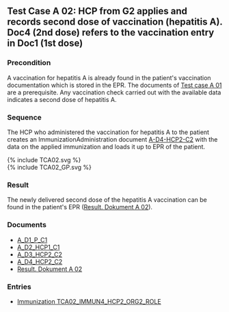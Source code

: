 ## Test Case A 02: HCP from G2 applies and records second dose of vaccination (hepatitis A). Doc4 (2nd dose) refers to the vaccination entry in Doc1 (1st dose)

### Precondition
A vaccination for hepatitis A is already found in the patient's vaccination documentation which is stored in the EPR.
The documents of [Test case A 01](TC_A01.html) are a prerequisite.
Any vaccination check carried out with the available data indicates a second dose of hepatitis A.


### Sequence
The HCP who administered the vaccination for hepatitis A to the patient creates an ImmunizationAdministration document [A-D4-HCP2-C2](Bundle-A-D4-HCP2-C2.html) with the data on the applied immunization and loads it up to EPR of the patient.

<div>{% include TCA02.svg %}</div>

<div>{% include TCA02_GP.svg %}</div>

### Result
The newly delivered second dose of the hepatitis A vaccination can be found in the patient's EPR ([Result. Dokument A 02](Bundle-RDA02.html)).


### Documents
* [A_D1_P_C1](Bundle-A-D1-P-C1.html)
* [A_D2_HCP1_C1](Bundle-A-D2-HCP1-C1.html)
* [A_D3_HCP2_C2](Bundle-A-D3-HCP2-C2.html)
* [A_D4_HCP2_C2](Bundle-A-D4-HCP2-C2.html)
* [Result. Dokument A 02](Bundle-RDA02.html)

### Entries
* [Immunization TCA02_IMMUN4_HCP2_ORG2_ROLE](Immunization-TCA02-IMMUN4-HCP2-ORG2-ROLE.html)
